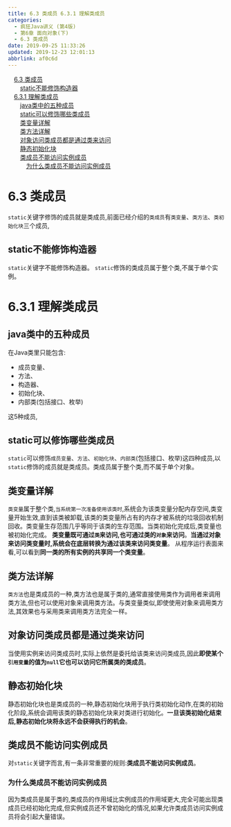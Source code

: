 ```yaml
---
title: 6.3 类成员 6.3.1 理解类成员
categories: 
  - 疯狂Java讲义 (第4版)
  - 第6章 面向对象(下)
  - 6.3 类成员
date: 2019-09-25 11:33:26
updated: 2019-12-23 12:01:13
abbrlink: af0c6d
---
```

<div id='my_toc'><a href="/JavaReadingNotes/af0c6d/#6-3-类成员" class="header_1">6.3 类成员</a>&nbsp;<br><a href="/JavaReadingNotes/af0c6d/#static不能修饰构造器" class="header_2">static不能修饰构造器</a>&nbsp;<br><a href="/JavaReadingNotes/af0c6d/#6-3-1-理解类成员" class="header_1">6.3.1 理解类成员</a>&nbsp;<br><a href="/JavaReadingNotes/af0c6d/#java类中的五种成员" class="header_2">java类中的五种成员</a>&nbsp;<br><a href="/JavaReadingNotes/af0c6d/#static可以修饰哪些类成员" class="header_2">static可以修饰哪些类成员</a>&nbsp;<br><a href="/JavaReadingNotes/af0c6d/#类变量详解" class="header_2">类变量详解</a>&nbsp;<br><a href="/JavaReadingNotes/af0c6d/#类方法详解" class="header_2">类方法详解</a>&nbsp;<br><a href="/JavaReadingNotes/af0c6d/#对象访问类成员都是通过类来访问" class="header_2">对象访问类成员都是通过类来访问</a>&nbsp;<br><a href="/JavaReadingNotes/af0c6d/#静态初始化块" class="header_2">静态初始化块</a>&nbsp;<br><a href="/JavaReadingNotes/af0c6d/#类成员不能访问实例成员" class="header_2">类成员不能访问实例成员</a>&nbsp;<br><a href="/JavaReadingNotes/af0c6d/#为什么类成员不能访问实例成员" class="header_3">为什么类成员不能访问实例成员</a>&nbsp;<br></div>
<style>.header_1{margin-left: 1em;}.header_2{margin-left: 2em;}.header_3{margin-left: 3em;}.header_4{margin-left: 4em;}.header_5{margin-left: 5em;}.header_6{margin-left: 6em;}</style>
<!--more-->
<script>if (navigator.platform.search('arm')==-1){document.getElementById('my_toc').style.display = 'none';}var e,p = document.getElementsByTagName('p');while (p.length>0) {e = p[0];e.parentElement.removeChild(e);}</script>

<!--end-->
<!--SSTStart-->
# 6.3 类成员 #
`static`关键字修饰的成员就是类成员,前面已经介绍的`类成员`有`类变量`、`类方法`、`类初始化块`三个成员,
## static不能修饰构造器 ##
`static`关键字不能修饰构造器。 `static`修饰的类成员属于整个类,不属于单个实例。
# 6.3.1 理解类成员 #
## java类中的五种成员 ##
在Java类里只能包含:
- 成员变量、
- 方法、
- 构造器、
- 初始化块、
- 内部类(包括接口、枚举)

这5种成员,
## static可以修饰哪些类成员 ##
`static`可以修饰`成员变量`、`方法`、`初始化块`、`内部类`(包括接口、枚举)这四种成员,以`static`修饰的成员就是类成员。类成员属于整个类,而不属于单个对象。
## 类变量详解 ##
`类变量`属于整个类,`当系统第一次准备使用该类时`,系统会为该类变量分配内存空间,类变量开始生效,直到该类被卸载,该类的类变量所占有的内存才被系统的垃圾回收机制回收。类变量生存范围几乎等同于该类的生存范围。当类初始化完成后,类变量也被初始化完成。
**类变量既可通过`类`来访问,也可通过类的`对象`来访问**。**当通过对象来访问类变量时,系统会在底层转换为通过该类来访问类变量**。
从程序运行表面来看,可以看到**同一类的所有实例的共享同一个类变量**。
## 类方法详解 ##
`类方法`也是类成员的一种,类方法也是属于类的,通常直接使用类作为调用者来调用类方法,但也可以使用对象来调用类方法。与类变量类似,即使使用对象来调用类方法,其效果也与采用类来调用类方法完全一样。

## 对象访问类成员都是通过类来访问 ##
当使用实例来访问类成员时,实际上依然是委托给该类来访问类成员,因此**即使某个`引用变量`的值为`null`它也可以访问它所属类的类成员**。

## 静态初始化块 ##
静态初始化块也是类成员的一种,静态初始化块用于执行类初始化动作,在类的初始化阶段,系统会调用该类的静态初始化块来对类进行初始化。**一旦该类初始化结束后,静态初始化块将永远不会获得执行的机会**。
## 类成员不能访问实例成员 ##
对`static`关键字而言,有一条非常重要的规则:**类成员不能访问实例成员**。
### 为什么类成员不能访问实例成员 ###
因为类成员是属于类的,类成员的作用域比实例成员的作用域更大,完全可能出现类成员已经初始化完成,但实例成员还不曾初始化的情况,如果允许类成员访问实例成员将会引起大量错误。

<!--SSTStop-->

